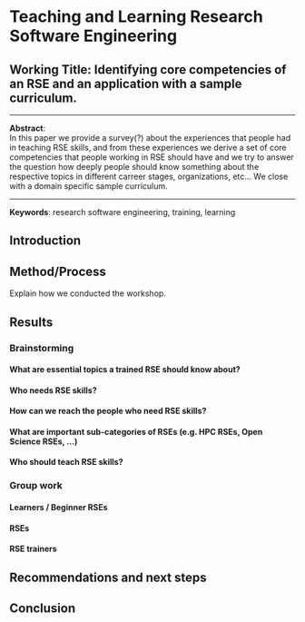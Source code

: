 # Teaching and Learning Research Software Engineering
## Working Title:  Identifying core competencies of an RSE and an application with a sample curriculum.

---

**Abstract**:  
In this paper we provide a survey(?) about the experiences that people had in teaching RSE skills,
and from these experiences we derive a set of core competencies that people working in RSE should have
and we try to answer the question how deeply people should know something about the respective topics
in different carreer stages, organizations, etc...
We close with a domain specific sample curriculum.

---

**Keywords**: research software engineering, training, learning

## Introduction


## Method/Process

Explain how we conducted the workshop.

## Results

### Brainstorming

#### What are essential topics a trained RSE should know about?
#### Who needs RSE skills?
#### How can we reach the people who need RSE skills?
#### What are important sub-categories of RSEs (e.g. HPC RSEs, Open Science RSEs, ...)
#### Who should teach RSE skills?
 
### Group work

#### Learners / Beginner RSEs

#### RSEs

#### RSE trainers

## Recommendations and next steps



## Conclusion

